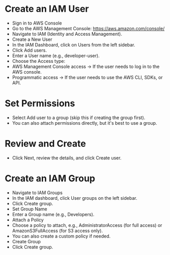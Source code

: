 # Create an IAM User
- Sign in to AWS Console
- Go to the AWS Management Console: https://aws.amazon.com/console/
- Navigate to IAM (Identity and Access Management).
- Create a New User
- In the IAM Dashboard, click on Users from the left sidebar.
- Click Add users.
- Enter a User name (e.g., developer-user).
- Choose the Access type:
- AWS Management Console access → If the user needs to log in to the AWS console.
- Programmatic access → If the user needs to use the AWS CLI, SDKs, or API.

# Set Permissions
- Select Add user to a group (skip this if creating the group first).
- You can also attach permissions directly, but it's best to use a group.

# Review and Create
- Click Next, review the details, and click Create user.

# Create an IAM Group
- Navigate to IAM Groups
- In the IAM dashboard, click User groups on the left sidebar.
- Click Create group.
- Set Group Name
- Enter a Group name (e.g., Developers).
- Attach a Policy
- Choose a policy to attach, e.g., AdministratorAccess (for full access) or AmazonS3FullAccess (for S3 access only).
- You can also create a custom policy if needed.
- Create Group
- Click Create group.
